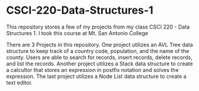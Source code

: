 # CSCI-220-Data-Structures-1
This repository stores a few of my projects from my class CSCI 220 - Data Structures 1.
I took this course at Mt. San Antonio College

There are 3 Projects in this repository. 
One project utilizes an AVL Tree data structure to keep track of a country code, population, and the name of the county. Users are able to search for records, insert records, delete records, and list the records.
Another project utilizes a Stack data structure to create a calcultor that stores an expression in postfix notation and solves the expression.
The last project utilizes a Node List data structure to create a text editor.
